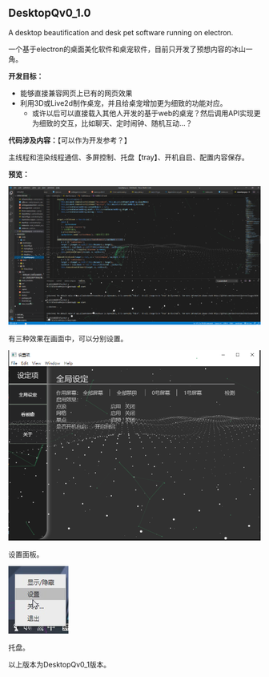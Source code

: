 ## DesktopQv0_1.0

A desktop beautification and desk pet software running on electron.

一个基于electron的桌面美化软件和桌宠软件，目前只开发了预想内容的冰山一角。



**开发目标：**

- 能够直接兼容网页上已有的网页效果
- 利用3D或Live2d制作桌宠，并且给桌宠增加更为细致的功能对应。
  - 或许以后可以直接载入其他人开发的基于web的桌宠？然后调用API实现更为细致的交互，比如聊天、定时闹钟、随机互动...？



**代码涉及内容：**【可以作为开发参考？】

主线程和渲染线程通信、多屏控制、托盘【tray】、开机自启、配置内容保存。



**预览：**

![](.\doc\images\DesktopQv0_1_effects.png)

有三种效果在画面中，可以分别设置。



![](.\doc\images\DesktopQv0_1_panel.png)

设置面板。



![](.\doc\images\DesktopQv0_1_tray.png)

托盘。



以上版本为DesktopQv0_1版本。